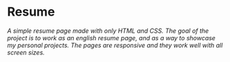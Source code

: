 # Resume

*A simple resume page made with only HTML and CSS. The goal of the project is to work as an english resume page, and as a way to showcase my personal projects. The pages are responsive and they work well with all screen sizes.*
